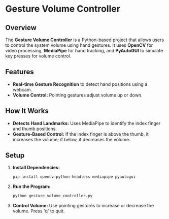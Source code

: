 # Gesture Volume Controller

## Overview
The **Gesture Volume Controller** is a Python-based project that allows users to control the system volume using hand gestures. It uses **OpenCV** for video processing, **MediaPipe** for hand tracking, and **PyAutoGUI** to simulate key presses for volume control.

## Features
- **Real-time Gesture Recognition** to detect hand positions using a webcam.
- **Volume Control:** Pointing gestures adjust volume up or down.

## How It Works
- **Detects Hand Landmarks:** Uses MediaPipe to identify the index finger and thumb positions.
- **Gesture-Based Control:** If the index finger is above the thumb, it increases the volume; if below, it decreases the volume.

## Setup
1. **Install Dependencies:**  
   ```bash
   pip install opencv-python-headless mediapipe pyautogui
   ```
2. **Run the Program:**  
   ```bash
   python gesture_volume_controller.py
   ```
3. **Control Volume:** Use pointing gestures to increase or decrease the volume. Press 'q' to quit.

